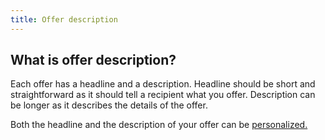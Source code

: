 ```yaml
---
title: Offer description
---
```


## What is offer description?
Each offer has a headline and a description. Headline should be short and straightforward as it should tell a recipient what you offer. Description can be longer as it describes the details of the offer.

Both the headline and the description of your offer can be [personalized.](offer-personalization.md#how-can-i-personalize-an-offer)
